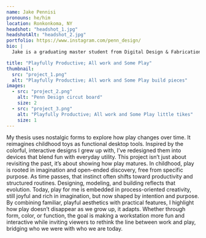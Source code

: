 ```yaml
---
name: Jake Pennisi
pronouns: he/him
location: Ronkonkoma, NY
headshot: "headshot_1.jpg"
headshotAlt: "headshot_2.jpg"
portfolio: https://www.instagram.com/penn_design/
bio: |
  Jake is a graduating master student from Digital Design & Fabrication with a background in Mechanical Engineering. His specialties include 3D modeling, fabrication, and microcontroller electronics, which are all showcased in his thesis project. In his free time, Jake enjoys tinkering with new projects, going on walks, and listening to music.

title: "Playfully Productive; All work and Some Play"
thumbnail:
  src: "project_1.png"
  alt: "Playfully Productive; All work and Some Play build pieces"
images:
  - src: "project_2.png"
    alt: "Penn Design circut board"
    size: 2
  - src: "project_3.png"
    alt: "Playfully Productive; All work and Some Play little tikes"
    size: 1
---
```


My thesis uses nostalgic forms to explore how play changes over time. It reimagines childhood toys as functional desktop tools. Inspired by the colorful, interactive designs I grew up with, I’ve redesigned them into devices that blend fun with everyday utility. This project isn’t just about revisiting the past, it’s about showing how play matures. In childhood, play is rooted in imagination and open-ended discovery, free from specific purpose. As time passes, that instinct often shifts toward productivity and structured routines. Designing, modeling, and building reflects that evolution. Today, play for me is embedded in process-oriented creativity, still joyful and rich in imagination, but now shaped by intention and purpose. By combining familiar, playful aesthetics with practical features, I highlight how play doesn’t disappear as we grow up, it adapts. Whether through form, color, or function, the goal is making a workstation more fun and interactive while inviting viewers to rethink the line between work and play, bridging who we were with who we are today.
